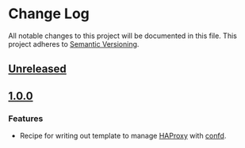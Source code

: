 # Change Log
All notable changes to this project will be documented in this file.
This project adheres to [Semantic Versioning](http://semver.org/).

## [Unreleased]

## [1.0.0]
### Features
- Recipe for writing out template to manage [HAProxy][1] with [confd][0].

[Unreleased]: https://github.com/johnbellone/confd-haproxy-cookbook/compare/v1.0.1...HEAD
[1.0.1]: https://github.com/johnbellone/confd-haproxy-cookbook/compare/v1.0.1...HEAD
[1.0.0]: https://github.com/johnbellone/confd-haproxy-cookbook/compare/v1.0.0...HEAD
[0]: https://github.com/kelseyhightower/confd
[1]: http://haproxy.org
